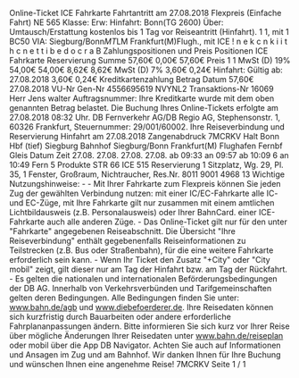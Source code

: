 Online-Ticket ICE Fahrkarte Fahrtantritt am 27.08.2018 Flexpreis (Einfache Fahrt) NE 565 Klasse: Erw: Hinfahrt: Bonn(TG 2600) Über: Umtausch/Erstattung kostenlos bis 1 Tag vor Reiseantritt (Hinfahrt). 1 1, mit 1 BC50 VIA: Siegburg/Bonn*MT*LM Frankfurt(M)Flugh., mit ICE ! n e k c n k i i t h c n e t t i b e d o c r a B Zahlungspositionen und Preis Positionen ICE Fahrkarte Reservierung Summe 57,60€ 0,00€ 57,60€ Preis 1 1 MwSt (D) 19% 54,00€ 54,00€ 8,62€ 8,62€ MwSt (D) 7% 3,60€ 0,24€ Hinfahrt: Gültig ab: 27.08.2018 3,60€ 0,24€ Kreditkartenzahlung Betrag Datum 57,60€ 27.08.2018 VU-Nr Gen-Nr 4556695619 NVYNL2 Transaktions-Nr 16069 Herr Jens walter Auftragsnummer: Ihre Kreditkarte wurde mit dem oben genannten Betrag belastet. Die Buchung Ihres Online-Tickets erfolgte am 27.08.2018 08:32 Uhr. DB Fernverkehr AG/DB Regio AG, Stephensonstr. 1, 60326 Frankfurt, Steuernummer: 29/001/60002. Ihre Reiseverbindung und Reservierung Hinfahrt am 27.08.2018 Zangenabdruck 7MCRKV Halt Bonn Hbf (tief) Siegburg Bahnhof Siegburg/Bonn Frankfurt(M) Flughafen Fernbf Gleis Datum Zeit 27.08. 27.08. 27.08. 27.08. ab 09:33 an 09:57 ab 10:09 6 an 10:49 Fern 5 Produkte STR 66 ICE 515 Reservierung 1 Sitzplatz, Wg. 29, Pl. 35, 1 Fenster, Großraum, Nichtraucher, Res.Nr. 8011 9001 4968 13 Wichtige Nutzungshinweise: - - Mit Ihrer Fahrkarte zum Flexpreis können Sie jeden Zug der gewählten Verbindung nutzen: mit einer IC/EC-Fahrkarte alle IC- und EC-Züge, mit Ihre Fahrkarte gilt nur zusammen mit einem amtlichen Lichtbildausweis (z.B. Personalausweis) oder Ihrer BahnCard. einer ICE-Fahrkarte auch alle anderen Züge. - Das Online-Ticket gilt nur für den unter "Fahrkarte" angegebenen Reiseabschnitt. Die Übersicht "Ihre Reiseverbindung" enthält gegebenenfalls Reiseinformationen zu Teilstrecken (z.B. Bus oder Straßenbahn), für die eine weitere Fahrkarte erforderlich sein kann. - Wenn Ihr Ticket den Zusatz "+City" oder "City mobil" zeigt, gilt dieser nur am Tag der Hinfahrt bzw. am Tag der Rückfahrt. - Es gelten die nationalen und internationalen Beförderungsbedingungen der DB AG. Innerhalb von Verkehrsverbünden und Tarifgemeinschaften gelten deren Bedingungen. Alle Bedingungen finden Sie unter: www.bahn.de/agb und www.diebefoerderer.de. Ihre Reisedaten können sich kurzfristig durch Bauarbeiten oder andere erforderliche Fahrplananpassungen ändern. Bitte informieren Sie sich kurz vor Ihrer Reise über mögliche Änderungen Ihrer Reisedaten unter www.bahn.de/reiseplan oder mobil über die App DB Navigator. Achten Sie auch auf Informationen und Ansagen im Zug und am Bahnhof. Wir danken Ihnen für Ihre Buchung und wünschen Ihnen eine angenehme Reise! 7MCRKV Seite 1 / 1